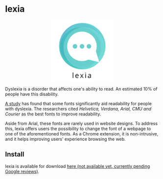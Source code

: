 # lexia
<p align="center">
  <img width="200" height="200" src="https://github.com/Louismousine/lexia/blob/master/icons/logo.png">
</p>

Dyslexia is a disorder that affects one's ability to read. An estimated 10% of people have this disability.

[A study](http://dyslexiahelp.umich.edu/sites/default/files/good_fonts_for_dyslexia_study.pdf) has found that some fonts significantly aid readability for people with dyslexia. The researchers cited *Helvetica, Verdana, Arial, CMU and Courier* as the best fonts to improve readability. 

Aside from Arial, these fonts are rarely used in website designs. To address this, lexia offers users the possibility to change the font of a webpage to one of the aforementioned fonts. As a Chrome extension, it is non-intrusive, and it helps improving users' experience browsing the web.

## Install

lexia is available for download [here (not available yet, currently pending Google reviews)](x).
